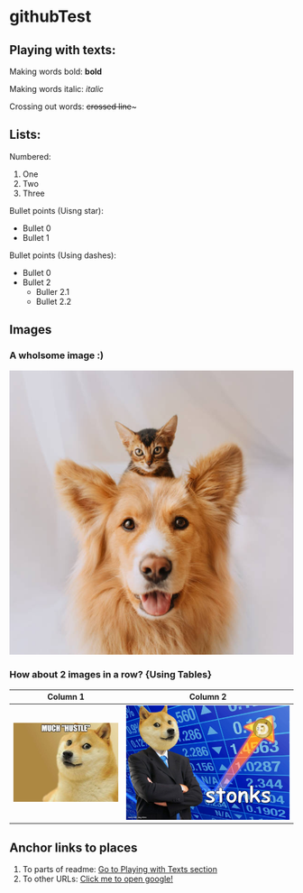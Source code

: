 # githubTest

## Playing with texts:

Making words bold:
**bold**

Making words italic:
*italic*

Crossing out words:
~~crossed line~~~

## Lists:

Numbered:
1. One
2. Two
3. Three

Bullet points (Uisng star):
* Bullet 0
* Bullet 1

Bullet points (Using dashes):
- Bullet 0
- Bullet 2
  - Buller 2.1
  - Bullet 2.2

## Images

### A wholsome image :)
![Doggo and Catto](https://github.com/yashkurkure/githubTest/blob/main/images/image0.jpg?raw=true)

### How about 2 images in a row? {Using Tables}

| Column 1 | Column 2|
| --- | --- | 
| ![Shiba Inu](https://github.com/yashkurkure/githubTest/blob/main/images/image1.jpg?raw=true) | ![Shiba Inu Stonks](https://github.com/yashkurkure/githubTest/blob/main/images/image2.jpg?raw=true) |

## Anchor links to places

1. To parts of readme: [Go to Playing with Texts section](##Playing-with-texts:)
2. To other URLs: [Click me to open google!](https://www.google.com/)

